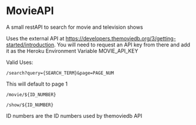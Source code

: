# MovieAPI
A small restAPI to search for movie and television shows

Uses the external API at https://developers.themoviedb.org/3/getting-started/introduction.
You will need to request an API key from there and add it as the Heroku Environment Variable MOVIE_API_KEY

Valid Uses:

    /search?query={SEARCH_TERM}&page=PAGE_NUM

This will default to page 1

    /movie/${ID_NUMBER}

    /show/${ID_NUMBER}

ID numbers are the ID numbers used by themoviedb API

